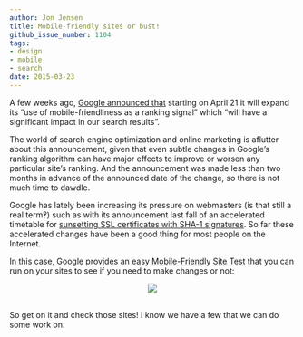```yaml
---
author: Jon Jensen
title: Mobile-friendly sites or bust!
github_issue_number: 1104
tags:
- design
- mobile
- search
date: 2015-03-23
---
```




A few weeks ago, [Google announced that](http://googlewebmastercentral.blogspot.com/2015/02/finding-more-mobile-friendly-search.html) starting on April 21 it will expand its “use of mobile-friendliness as a ranking signal” which “will have a significant impact in our search results”.

The world of search engine optimization and online marketing is aflutter about this announcement, given that even subtle changes in Google’s ranking algorithm can have major effects to improve or worsen any particular site’s ranking. And the announcement was made less than two months in advance of the announced date of the change, so there is not much time to dawdle.

Google has lately been increasing its pressure on webmasters (is that still a real term‽) such as with its announcement last fall of an accelerated timetable for [sunsetting SSL certificates with SHA-1 signatures](https://security.googleblog.com/2014/09/gradually-sunsetting-sha-1.html). So far these accelerated changes have been a good thing for most people on the Internet.

In this case, Google provides an easy [Mobile-Friendly Site Test](https://www.google.com/webmasters/tools/mobile-friendly/) that you can run on your sites to see if you need to make changes or not:

<div class="separator" style="clear: both; text-align: center;"><a href="https://www.google.com/webmasters/tools/mobile-friendly/"><img border="0" src="/blog/2015/03/mobile-friendly-sites-or-bust/image-0.png"/></a><br/> </div>

So get on it and check those sites! I know we have a few that we can do some work on.


